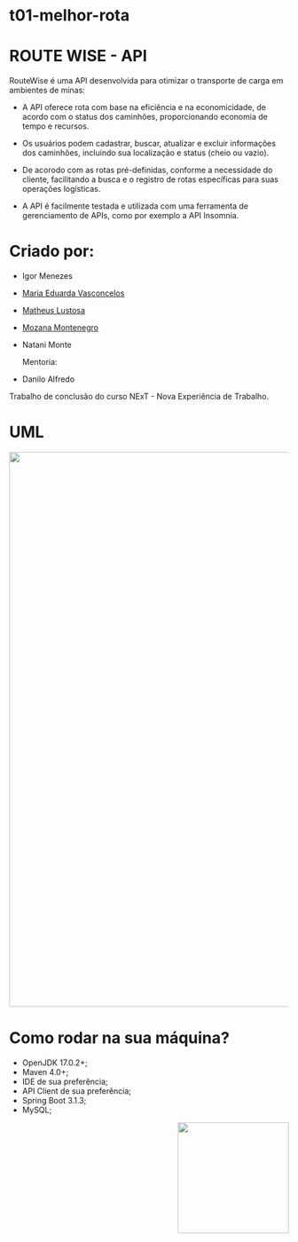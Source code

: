 # t01-melhor-rota



# ROUTE WISE - API

RouteWise é uma API desenvolvida para otimizar o transporte de carga em ambientes de minas:

- A API oferece rota com base na eficiência e na economicidade, de acordo com o status dos caminhões, proporcionando economia de tempo e recursos.

- Os usuários podem cadastrar, buscar, atualizar e excluir informações dos caminhões, incluindo sua localização e status (cheio ou vazio).

- De acorodo com as rotas pré-definidas, conforme a necessidade do cliente, facilitando a busca e o registro de rotas específicas para suas operações logísticas.

- A API é facilmente testada e utilizada com uma ferramenta de gerenciamento de APIs, como por exemplo a API Insomnia.

# Criado por:
- Igor Menezes
- [Maria Eduarda Vasconcelos](https://github.com/eduardavasc)
- [Matheus Lustosa](https://github.com/MatheusLustosa)
- [Mozana Montenegro](https://github.com/MozanaMMMB)
- Natani Monte

  Mentoria:
- Danilo Alfredo
  
Trabalho de conclusão do curso NExT - Nova Experiência de Trabalho.
# UML
<div align="center">
<img src="https://github.com/NExT-2023-1/t01-melhor-rota/assets/108696459/042db0fb-9587-4b7d-b4c0-545384d8e540" width="1000px"> 
</div>

# Como rodar na sua máquina?
- OpenJDK 17.0.2+;
- Maven 4.0+;
- IDE de sua preferência;
- API Client de sua preferência;
- Spring Boot 3.1.3; 
- MySQL;
<div align="right">
<img src="https://github.com/NExT-2023-1/t01-melhor-rota/assets/108696459/af11489e-c174-47ec-8a5b-259eb248e0f1" width="200px"> 
</div>
